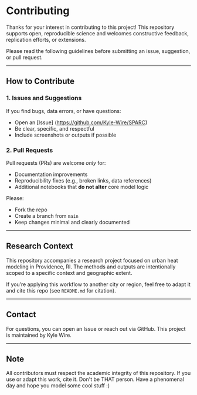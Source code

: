 # Contributing

Thanks for your interest in contributing to this project! This repository supports open, reproducible science and welcomes constructive feedback, replication efforts, or extensions.

Please read the following guidelines before submitting an issue, suggestion, or pull request.

---

##  How to Contribute

### 1. Issues and Suggestions
If you find bugs, data errors, or have questions:
- Open an [Issue] (https://github.com/Kyle-Wire/SPARC)
- Be clear, specific, and respectful
- Include screenshots or outputs if possible

### 2. Pull Requests
Pull requests (PRs) are welcome *only* for:
- Documentation improvements
- Reproducibility fixes (e.g., broken links, data references)
- Additional notebooks that **do not alter** core model logic

Please:
- Fork the repo
- Create a branch from `main`
- Keep changes minimal and clearly documented


---

## Research Context

This repository accompanies a research project focused on urban heat modeling in Providence, RI. The methods and outputs are intentionally scoped to a specific context and geographic extent.

If you’re applying this workflow to another city or region, feel free to adapt it and cite this repo (see `README.md` for citation).

---

## Contact

For questions, you can open an Issue or reach out via GitHub. This project is maintained by Kyle Wire.

---

## Note

All contributors must respect the academic integrity of this repository. If you use or adapt this work, cite it. Don't be THAT person. Have a phenomenal day and hope you model some cool stuff :)
